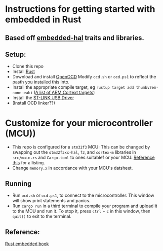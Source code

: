 # Instructions for getting started with embedded in Rust
## Based off [embedded-hal](https://github.com/rust-embedded/embedded-hal) traits and libraries.



## Setup:
- Clone this repo
- Install [Rust](https://www.rust-lang.org/tools/install)
- Download and install [OpenOCD](http://openocd.org/) Modify `ocd.sh` or 
`ocd.ps1` to reflect the pasth you installed this into.
- Install the appropriate compile target, eg `rustup target add thumbv7em-none-eabi`
([A list of ARM Cortext targets](https://rust-embedded.github.io/cortex-m-quickstart/cortex_m_quickstart/))
- Install the [ST-LINK USB Driver](https://www.st.com/en/development-tools/stsw-link009.html)
- (Install OCD linker??)

# Customize for your microcontroller (MCU))
- This repo is configured for a `stm32f3` MCU: This can be changed
by swapping out the `stm32f3xx-hal`, `f3`,  and `cortex-m` libraries in `src/main.rs`
and `Cargo.toml` to ones suitablef or your MCU. [Reference this](https://github.com/rust-embedded/awesome-embedded-rust)
for a listing.
- Change `memory.x` in accordance with your MCU's datsheet.

## Running
- Run `ocd.sh` or `ocd.ps1`, to connect to the microcontroller. This window will
show print statements and panics.
- Run `cargo run` in a third terminal to compile your program and upload it to the MCU and
 run it. To stop it, press `ctrl` + `c` in this window,
then `quit()` to exit to the terminal.


## Reference:
[Rust embedded book](https://rust-embedded.github.io/book)